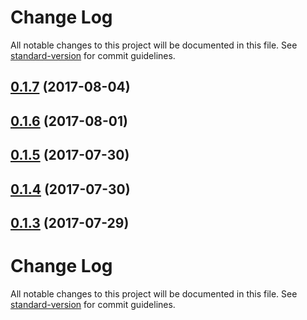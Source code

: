 # Change Log

All notable changes to this project will be documented in this file. See [standard-version](https://github.com/conventional-changelog/standard-version) for commit guidelines.

<a name="0.1.7"></a>
## [0.1.7](https://github.com/teoboley/modular-graphql/compare/v0.1.6...v0.1.7) (2017-08-04)



<a name="0.1.6"></a>
## [0.1.6](https://github.com/teoboley/modular-graphql/compare/v0.1.5...v0.1.6) (2017-08-01)



<a name="0.1.5"></a>
## [0.1.5](https://github.com/teoboley/modular-graphql/compare/v0.1.4...v0.1.5) (2017-07-30)



<a name="0.1.4"></a>
## [0.1.4](https://github.com/teoboley/modular-graphql/compare/v0.1.3...v0.1.4) (2017-07-30)



<a name="0.1.3"></a>
## [0.1.3](https://github.com/teoboley/modular-graphql/compare/v0.1.1...v0.1.3) (2017-07-29)



# Change Log

All notable changes to this project will be documented in this file. See [standard-version](https://github.com/conventional-changelog/standard-version) for commit guidelines.
